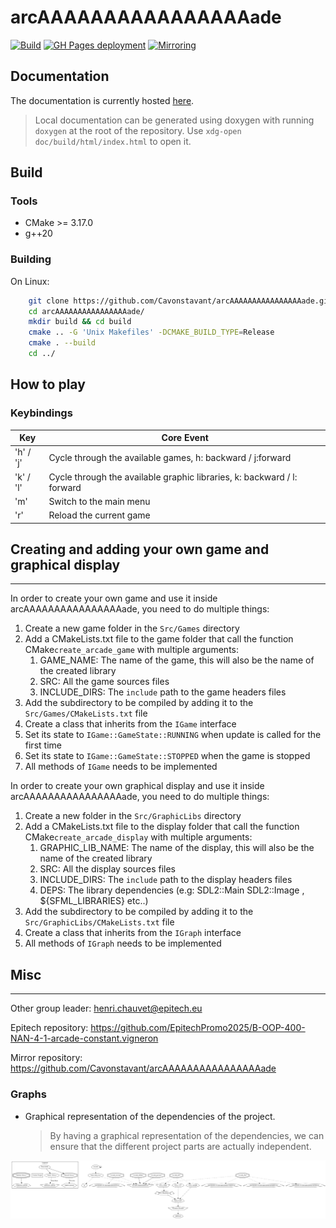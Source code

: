 # arcAAAAAAAAAAAAAAAAade

[![Build](https://github.com/Cavonstavant/arcAAAAAAAAAAAAAAAAade/actions/workflows/cmake.yml/badge.svg)](https://github.com/Cavonstavant/arcAAAAAAAAAAAAAAAAade/actions/workflows/cmake.yml) [![GH Pages deployment](https://github.com/Cavonstavant/arcAAAAAAAAAAAAAAAAade/actions/workflows/doc_build.yml/badge.svg)](https://github.com/Cavonstavant/arcAAAAAAAAAAAAAAAAade/actions/workflows/doc_build.yml) [![Mirroring](https://github.com/Cavonstavant/arcAAAAAAAAAAAAAAAAade/actions/workflows/mirroring.yml/badge.svg)](https://github.com/Cavonstavant/arcAAAAAAAAAAAAAAAAade/actions/workflows/mirroring.yml)

## Documentation

The documentation is currently hosted [here](https://cavonstavant.github.io/arcAAAAAAAAAAAAAAAAade/index.html).

> Local documentation can be generated using doxygen with running `doxygen` at the root of the repository. Use `xdg-open doc/build/html/index.html` to open it.

## Build

### Tools

- CMake >= 3.17.0
- g++20

### Building

On Linux:

```bash
    git clone https://github.com/Cavonstavant/arcAAAAAAAAAAAAAAAAade.git
    cd arcAAAAAAAAAAAAAAAAade/
    mkdir build && cd build
    cmake .. -G 'Unix Makefiles' -DCMAKE_BUILD_TYPE=Release
    cmake . --build
    cd ../
```

## How to play

### Keybindings

| Key       | Core Event                                                              |
| --------- | ----------------------------------------------------------------------- |
| 'h' / 'j' | Cycle through the available games, h: backward / j:forward              |
| 'k' / 'l' | Cycle through the available graphic libraries, k: backward / l: forward |
| 'm'       | Switch to the main menu                                                 |
| 'r'       | Reload the current game                                                 |

## Creating and adding your own game and graphical display

---

In order to create your own game and use it inside arcAAAAAAAAAAAAAAAAade, you need to do multiple things:

1. Create a new game folder in the `Src/Games` directory
2. Add a CMakeLists.txt file to the game folder that call the function CMake`create_arcade_game` with multiple arguments:
   1. GAME_NAME: The name of the game, this will also be the name of the created library
   2. SRC: All the game sources files
   3. INCLUDE_DIRS: The `include` path to the game headers files
3. Add the subdirectory to be compiled by adding it to the `Src/Games/CMakeLists.txt` file
4. Create a class that inherits from the `IGame` interface
5. Set its state to `IGame::GameState::RUNNING` when update is called for the first time
6. Set its state to `IGame::GameState::STOPPED` when the game is stopped
7. All methods of `IGame` needs to be implemented

In order to create your own graphical display and use it inside arcAAAAAAAAAAAAAAAAade, you need to do multiple things:

1. Create a new folder in the `Src/GraphicLibs` directory
2. Add a CMakeLists.txt file to the display folder that call the function CMake`create_arcade_display` with multiple arguments:
   1. GRAPHIC_LIB_NAME: The name of the display, this will also be the name of the created library
   2. SRC: All the display sources files
   3. INCLUDE_DIRS: The `include` path to the display headers files
   4. DEPS: The library dependencies (e.g: SDL2::Main SDL2::Image , ${SFML_LIBRARIES} etc..)
3. Add the subdirectory to be compiled by adding it to the `Src/GraphicLibs/CMakeLists.txt` file
4. Create a class that inherits from the `IGraph` interface
5. All methods of `IGraph` needs to be implemented

## Misc

---

Other group leader: henri.chauvet@epitech.eu

Epitech repository: https://github.com/EpitechPromo2025/B-OOP-400-NAN-4-1-arcade-constant.vigneron

Mirror repository: https://github.com/Cavonstavant/arcAAAAAAAAAAAAAAAAade

### Graphs

- Graphical representation of the dependencies of the project.
  > By having a graphical representation of the dependencies, we can ensure that the different project parts are actually independent.

![DepsGraph](graph/deps.png)
